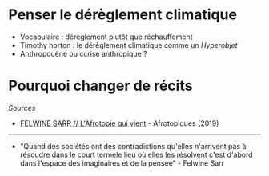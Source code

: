 # Penser le dérèglement climatique

- Vocabulaire  : dérèglement plutôt que réchauffement
- Timothy horton : le dérèglement climatique comme un *Hyperobjet*
- Anthropocène ou ccrise anthropique ?

# Pourquoi changer de récits

*Sources*

- [FELWINE SARR // L'Afrotopie qui vient](https://soundcloud.com/user-482486519/felwine-sarr-lafrotopie-qui-vient) - Afrotopiques (2019)

---

- "Quand des sociétés ont des contradictions qu'elles n'arrivent pas à résoudre dans le court termele lieu où elles les résolvent c'est d'abord dans l'espace des imaginaires et de la pensée" - Felwine Sarr
